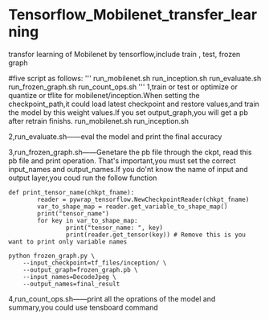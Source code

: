 # Tensorflow_Mobilenet_transfer_learning
transfor learning of Mobilenet by tensorflow,include train , test, frozen graph

#five script as follows:
		'''
		run_mobilenet.sh
		run_inception.sh
		run_evaluate.sh
		run_frozen_graph.sh
		run_count_ops.sh
		'''
1,train or test or optimize or quantize or tflite for mobilenet/inception.When setting the checkpoint_path,it could load latest checkpoint and restore values,and train the model by this weight values.If you set output_graph,you will get a pb after retrain finishs.
		run_mobilenet.sh
		run_inception.sh

2,run_evaluate.sh——eval the model and print the final accuracy

3,run_frozen_graph.sh——Genetare the pb file through the ckpt, read this pb file and print operation.
That's important,you must set the correct input_names and output_names.If you do'nt know  the name of input and output layer,you coud run the follow function

	def print_tensor_name(chkpt_fname):
			reader = pywrap_tensorflow.NewCheckpointReader(chkpt_fname)
			var_to_shape_map = reader.get_variable_to_shape_map()
			print("tensor_name")
			for key in var_to_shape_map:
					print("tensor_name: ", key)
					print(reader.get_tensor(key)) # Remove this is you want to print only variable names

	python frozen_graph.py \
		--input_checkpoint=tf_files/inception/ \
		--output_graph=frozen_graph.pb \
		--input_names=DecodeJpeg \
		--output_names=final_result
	
	
4,run_count_ops.sh——print all the oprations of the model and summary,you could use tensboard command
